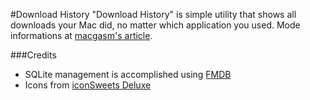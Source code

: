 #Download History
"Download History" is simple utility that shows all downloads your Mac did, no matter which application you used.
Mode informations at [macgasm's article](http://goo.gl/2BYwT).

###Credits
- SQLite management is accomplished using [FMDB](https://github.com/ccgus/fmdb/)
- Icons from [iconSweets Deluxe](http://www.yummygum.com)

